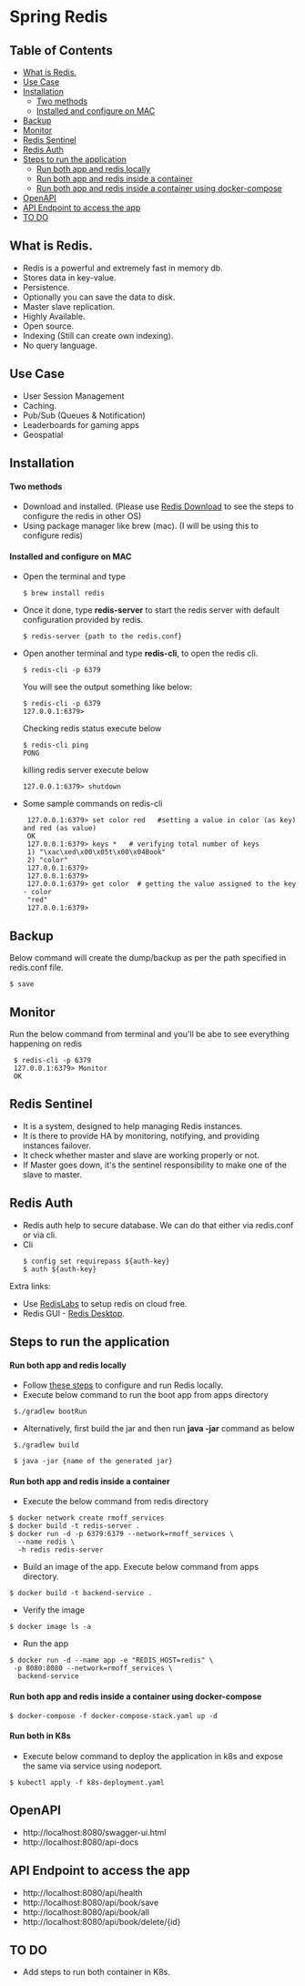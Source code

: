 # Spring Redis

## Table of Contents
- [What is Redis.](#what-is-redis)
- [Use Case](#use-case)
- [Installation](#installation)
    + [Two methods](#two-methods)
    + [Installed and configure on MAC](#installed-and-configure-on-mac)
- [Backup](#backup)
- [Monitor](#monitor)
- [Redis Sentinel](#redis-sentinel)
- [Redis Auth](#redis-auth)
- [Steps to run the application](#steps-to-run-the-application)
    + [Run both app and redis locally](#run-both-app-and-redis-locally)
    + [Run both app and redis inside a container](#run-both-app-and-redis-inside-a-container)
    + [Run both app and redis inside a container using docker-compose](#run-both-app-and-redis-inside-a-container-using-docker-compose)
- [OpenAPI](#OpenAPI)    
- [API Endpoint to access the app](#api-endpoint-to-access-the-app)
- [TO DO](#to-do)

## What is Redis.

 - Redis is a powerful and extremely fast in memory db.   
 - Stores data in key-value.   
 - Persistence.  
 - Optionally you can save the data to disk.   
 - Master slave replication.  
 - Highly Available.   
 - Open source.  
 - Indexing (Still can create own indexing).  
 - No query language.  


## Use Case
 - User Session Management
 - Caching.
 - Pub/Sub (Queues & Notification)
 - Leaderboards for gaming apps
 - Geospatial


## Installation
#### Two methods
 - Download and installed. (Please use [Redis Download](https://redis.io/download) to see the steps to configure the redis in other OS)
 - Using package manager like brew (mac). (I will be using this to configure redis)


#### Installed and configure on MAC
 - Open the terminal and type
   ```
   $ brew install redis
   ```
 - Once it done, type **redis-server** to start the redis server with default configuration provided by redis.
   ```
   $ redis-server {path to the redis.conf}
   ```   
 - Open another terminal and type **redis-cli**, to open the redis cli.
   ```
   $ redis-cli -p 6379
   ```  
   You will see the output something like below:
   ```
   $ redis-cli -p 6379
   127.0.0.1:6379>
   ```
   Checking redis status execute below
   ```
   $ redis-cli ping
   PONG
   ```
   killing redis server execute below
   ```
   127.0.0.1:6379> shutdown
   ```

 - Some sample commands on redis-cli
   ```
    127.0.0.1:6379> set color red   #setting a value in color (as key) and red (as value)
    OK
    127.0.0.1:6379> keys *   # verifying total number of keys
    1) "\xac\xed\x00\x05t\x00\x04Book"
    2) "color"
    127.0.0.1:6379>
    127.0.0.1:6379>
    127.0.0.1:6379> get color  # getting the value assigned to the key - color
    "red"
    127.0.0.1:6379>
   ```  

## Backup
   Below command will create the dump/backup as per the path specified in redis.conf file.
   ```
   $ save
   ```

## Monitor
   Run the below command from terminal and you'll be abe to see everything happening on redis
   ```
    $ redis-cli -p 6379
    127.0.0.1:6379> Monitor
    OK
   ```

## Redis Sentinel
  - It is a system, designed to help managing Redis instances.
  - It is there to provide HA by monitoring, notifying, and providing instances failover.
  - It check whether master and slave are working properly or not.
  - If Master goes down, it's the sentinel responsibility to make one of the slave to master.  


## Redis Auth
  - Redis auth help to secure database. We can do that either via redis.conf or via cli.
  - Cli
    ```
    $ config set requirepass ${auth-key}
    $ auth ${auth-key}

    ```


Extra links:
 - Use [RedisLabs](https://redislabs.com/) to setup redis on cloud free.
 - Redis GUI - [Redis Desktop](https://rdm.dev/).


## Steps to run the application
#### Run both app and redis locally
 * Follow [these steps](#installed-and-configure-on-mac) to configure and run Redis locally.
 * Execute below command to run the boot app from apps directory
 ```
  $./gradlew bootRun
 ```
 * Alternatively, first build the jar and then run **java -jar** command as below
 ```
  $./gradlew build
 ```
 ```
  $ java -jar {name of the generated jar}
 ```
#### Run both app and redis inside a container
  * Execute the below command from redis directory
  ```
  $ docker network create rmoff_services
  $ docker build -t redis-server .
  $ docker run -d -p 6379:6379 --network=rmoff_services \
    --name redis \
    -h redis redis-server
  ```
  * Build an image of the app. Execute below command from apps directory.
  ```
  $ docker build -t backend-service .
  ```
  * Verify the image
  ```
  $ docker image ls -a
  ```
  * Run the app
  ```
  $ docker run -d --name app -e "REDIS_HOST=redis" \
   -p 8080:8080 --network=rmoff_services \
    backend-service
  ```
#### Run both app and redis inside a container using docker-compose
  ```
  $ docker-compose -f docker-compose-stack.yaml up -d
  ```
#### Run both in K8s
  * Execute below command to deploy the application in k8s and expose the same via service using nodeport.
  ```
  $ kubectl apply -f k8s-deployment.yaml
  ```  

## OpenAPI
  * http://localhost:8080/swagger-ui.html
  * http://localhost:8080/api-docs  

## API Endpoint to access the app
  - http://localhost:8080/api/health
  - http://localhost:8080/api/book/save
  - http://localhost:8080/api/book/all
  - http://localhost:8080/api/book/delete/{id}     

 ## TO DO

 * Add steps to run both container in K8s.
